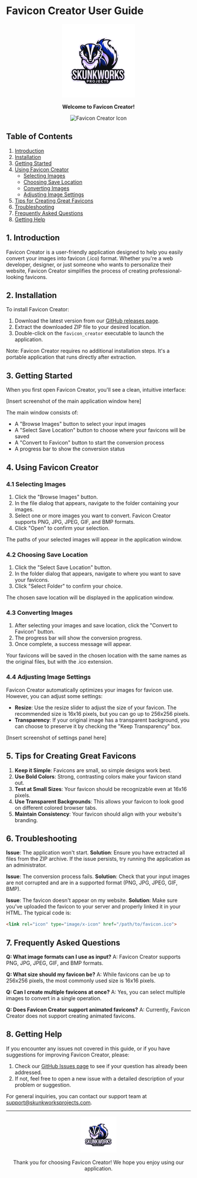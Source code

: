 # Favicon Creator User Guide

<p align="center">
  <img src="https://github.com/burnt-exe/favicon-creator/raw/89643f237aa756df4a0b80b6fb276e81ad209c18/assets/fiiltered.png" alt="Skunkworks Projects Logo" width="200"/>
</p>

<p align="center">
  <strong>Welcome to Favicon Creator!</strong>
</p>

<p align="center">
  <img src="https://github.com/burnt-exe/favicon-creator/raw/89643f237aa756df4a0b80b6fb276e81ad209c18/assets/fiiltered.ico" alt="Favicon Creator Icon" width="32"/>
</p>

## Table of Contents

1. [Introduction](#1-introduction)
2. [Installation](#2-installation)
3. [Getting Started](#3-getting-started)
4. [Using Favicon Creator](#4-using-favicon-creator)
   - [Selecting Images](#41-selecting-images)
   - [Choosing Save Location](#42-choosing-save-location)
   - [Converting Images](#43-converting-images)
   - [Adjusting Image Settings](#44-adjusting-image-settings)
5. [Tips for Creating Great Favicons](#5-tips-for-creating-great-favicons)
6. [Troubleshooting](#6-troubleshooting)
7. [Frequently Asked Questions](#7-frequently-asked-questions)
8. [Getting Help](#8-getting-help)

## 1. Introduction

Favicon Creator is a user-friendly application designed to help you easily convert your images into favicon (.ico) format. Whether you're a web developer, designer, or just someone who wants to personalize their website, Favicon Creator simplifies the process of creating professional-looking favicons.

## 2. Installation

To install Favicon Creator:

1. Download the latest version from our [GitHub releases page](https://github.com/burnt-exe/favicon-creator/releases).
2. Extract the downloaded ZIP file to your desired location.
3. Double-click on the `favicon_creator` executable to launch the application.

Note: Favicon Creator requires no additional installation steps. It's a portable application that runs directly after extraction.

## 3. Getting Started

When you first open Favicon Creator, you'll see a clean, intuitive interface:

[Insert screenshot of the main application window here]

The main window consists of:
- A "Browse Images" button to select your input images
- A "Select Save Location" button to choose where your favicons will be saved
- A "Convert to Favicon" button to start the conversion process
- A progress bar to show the conversion status

## 4. Using Favicon Creator

### 4.1 Selecting Images

1. Click the "Browse Images" button.
2. In the file dialog that appears, navigate to the folder containing your images.
3. Select one or more images you want to convert. Favicon Creator supports PNG, JPG, JPEG, GIF, and BMP formats.
4. Click "Open" to confirm your selection.

The paths of your selected images will appear in the application window.

### 4.2 Choosing Save Location

1. Click the "Select Save Location" button.
2. In the folder dialog that appears, navigate to where you want to save your favicons.
3. Click "Select Folder" to confirm your choice.

The chosen save location will be displayed in the application window.

### 4.3 Converting Images

1. After selecting your images and save location, click the "Convert to Favicon" button.
2. The progress bar will show the conversion progress.
3. Once complete, a success message will appear.

Your favicons will be saved in the chosen location with the same names as the original files, but with the .ico extension.

### 4.4 Adjusting Image Settings

Favicon Creator automatically optimizes your images for favicon use. However, you can adjust some settings:

- **Resize**: Use the resize slider to adjust the size of your favicon. The recommended size is 16x16 pixels, but you can go up to 256x256 pixels.
- **Transparency**: If your original image has a transparent background, you can choose to preserve it by checking the "Keep Transparency" box.

[Insert screenshot of settings panel here]

## 5. Tips for Creating Great Favicons

1. **Keep it Simple**: Favicons are small, so simple designs work best.
2. **Use Bold Colors**: Strong, contrasting colors make your favicon stand out.
3. **Test at Small Sizes**: Your favicon should be recognizable even at 16x16 pixels.
4. **Use Transparent Backgrounds**: This allows your favicon to look good on different colored browser tabs.
5. **Maintain Consistency**: Your favicon should align with your website's branding.

## 6. Troubleshooting

**Issue**: The application won't start.
**Solution**: Ensure you have extracted all files from the ZIP archive. If the issue persists, try running the application as an administrator.

**Issue**: The conversion process fails.
**Solution**: Check that your input images are not corrupted and are in a supported format (PNG, JPG, JPEG, GIF, BMP).

**Issue**: The favicon doesn't appear on my website.
**Solution**: Make sure you've uploaded the favicon to your server and properly linked it in your HTML. The typical code is:
```html
<link rel="icon" type="image/x-icon" href="/path/to/favicon.ico">
```

## 7. Frequently Asked Questions

**Q: What image formats can I use as input?**
A: Favicon Creator supports PNG, JPG, JPEG, GIF, and BMP formats.

**Q: What size should my favicon be?**
A: While favicons can be up to 256x256 pixels, the most commonly used size is 16x16 pixels.

**Q: Can I create multiple favicons at once?**
A: Yes, you can select multiple images to convert in a single operation.

**Q: Does Favicon Creator support animated favicons?**
A: Currently, Favicon Creator does not support creating animated favicons.

## 8. Getting Help

If you encounter any issues not covered in this guide, or if you have suggestions for improving Favicon Creator, please:

1. Check our [GitHub Issues page](https://github.com/burnt-exe/favicon-creator/issues) to see if your question has already been addressed.
2. If not, feel free to open a new issue with a detailed description of your problem or suggestion.

For general inquiries, you can contact our support team at support@skunkworksprojects.com.

---

<p align="center">
  <img src="https://github.com/burnt-exe/favicon-creator/raw/89643f237aa756df4a0b80b6fb276e81ad209c18/assets/fiiltered.png" alt="Skunkworks Projects Logo" width="100"/>
</p>

<p align="center">
  Thank you for choosing Favicon Creator! We hope you enjoy using our application.
</p>
